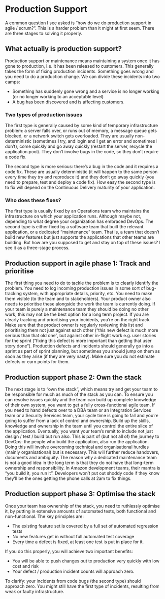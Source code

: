 # Production Support

A common question I see asked is “how do we do production support in agile / scrum?”. This is a harder problem than it might at first seem. There are three stages to solving it properly.

## What actually is production support?
Production support or maintenance means maintaining a system once it has gone to production, i.e. it has been released to customers. This generally takes the form of fixing production incidents. Something goes wrong and you need to do a production change. We can divide these incidents into two camps:
* Something has suddenly gone wrong and a service is no longer working (or no longer working to an acceptable level)
* A bug has been discovered and is affecting customers.

### Two types of production issues
The first type is generally caused by some kind of temporary infrastructure problem: a server falls over, or runs out of memory, a message queue gets blocked, or a network switch gets overloaded. They are usually non-deterministic (sometimes I try, and login and I get an error and sometimes I don’t), come quickly and go away quickly (restart the server, recycle the application pool). They don’t involve bugs in the code, so they don’t require a code fix.

The second type is more serious: there’s a bug in the code and it requires a code fix. These are usually deterministic (it will happen to the same person every time they try and reproduce it) and they don’t go away quickly (you need to prepare, test and deploy a code fix). How easy the second type is to fix will depend on the Continuous Delivery maturity of your application.
### Who does these fixes?
The first type is usually fixed by an Operations team who maintains the infrastructure on which your application runs. Although maybe not, depending to what degree your organization has embraced DevOps. The second type is either fixed by a software team that built the relevant application, or a dedicated “maintenance” team. That is, a team that doesn’t build new features but just supports the applications that other teams are building.
But how are you supposed to get and stay on top of these issues? I see it as a three-stage process.

## Production support in agile phase 1: Track and prioritise
The first thing you need to do to tackle the problem is to clearly identify the problem. You need to log incoming production issues in some sort of bug-tracking system, with appropriate details, priority, etc. You need to make them visible (to the team and to stakeholders). Your product owner also needs to prioritise these alongside the work the team is currently doing. If your team is purely a maintenance team they should be doing no other work, this may not be the best option for a long term project.
If you are clearly tracking and prioritising your incidents, you’re on the right track. Make sure that the product owner is regularly reviewing this list and prioritising them not just against each other (“this new defect is much more serious than that old one”, but against other in-flight work e.g. user stories for the sprint (“fixing this defect is more important than getting that user story done”). Production defects and incidents should generally go into a sprint as part of sprint planning, but sometimes you should jump on them as soon as they arise (if they are very nasty). Make sure you do not estimate defects or earn points for them.


## Production support phase 2: Own the stack
The next stage is to “own the stack”, which means try and get your team to be responsible for much as much of the stack as you can. To ensure you can resolve issues quickly and the team can build up complete knowledge of their own system, you want to get a fully cross-functional agile team.
If you need to hand defects over to a DBA team or an Integration Services team or a Security Services team, your cycle time is going to fall and you’re going to suffer from a lack of control and ownership. Build up the skills, knowledge and ownership in the team until you control the entire slice of the application. Eventually, you want your team’s remit to include not just design / test / build but run also.
This is part of (but not all of) the journey to DevOps: the people who build the application, also run the application. Doing this will involve overcoming technical and organisational hurdles (mainly organisational) but is necessary. This will further reduce handovers, documents and ambiguity. The reason why a dedicated maintenance team is not a good idea in the long term is that they do not have that long-term ownership and responsibility. In Amazon development teams, their mantra is “you build it, you run it”. Developers won’t put out shoddy code if they know they’ll be the ones getting the phone calls at 2am to fix things.


## Production support phase 3: Optimise the stack
Once your team has ownership of the stack, you need to ruthlessly optimise it, by putting in extensive amounts of automated tests, both functional and non-functional. The key principles are:
* The existing feature set is covered by a full set of automated regression tests
* No new features get in without full automated test coverage
* Every time a defect is fixed, at least one test is put in place for it.

If you do this properly, you will achieve two important benefits:
* You will be able to push changes out to production very quickly with low cost and risk
* Your defect / production incident counts will approach zero.

To clarify: your incidents from code bugs (the second type) should approach zero. You might still have the first type of incidents, resulting from weak or faulty infrastructure. 
